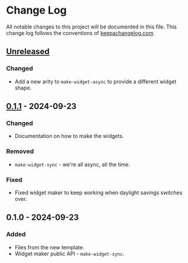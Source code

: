 # Change Log
All notable changes to this project will be documented in this file. This change log follows the conventions of [keepachangelog.com](http://keepachangelog.com/).

## [Unreleased]
### Changed
- Add a new arity to `make-widget-async` to provide a different widget shape.

## [0.1.1] - 2024-09-23
### Changed
- Documentation on how to make the widgets.

### Removed
- `make-widget-sync` - we're all async, all the time.

### Fixed
- Fixed widget maker to keep working when daylight savings switches over.

## 0.1.0 - 2024-09-23
### Added
- Files from the new template.
- Widget maker public API - `make-widget-sync`.

[Unreleased]: https://github.com/tablecloth-ds/tutotials/compare/0.1.1...HEAD
[0.1.1]: https://github.com/tablecloth-ds/tutotials/compare/0.1.0...0.1.1
